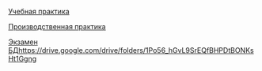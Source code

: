 [Учебная практика](https://drive.google.com/drive/folders/1Hkp2Wa0sIpRKv9iTEYdhj8fuH4ZAv20R?usp=sharing)

[Производственная практика](https://drive.google.com/drive/folders/1FnMNppWrTQbe1RIflnQx-48bMcqhgWgn?usp=sharing)

[Экзамен БД](https://drive.google.com/drive/folders/1Po56_hGvL9SrEQfBHPDtBONKsHt1Ggng)https://drive.google.com/drive/folders/1Po56_hGvL9SrEQfBHPDtBONKsHt1Ggng
